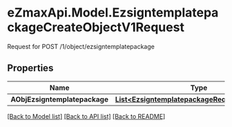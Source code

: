 # eZmaxApi.Model.EzsigntemplatepackageCreateObjectV1Request
Request for POST /1/object/ezsigntemplatepackage

## Properties

Name | Type | Description | Notes
------------ | ------------- | ------------- | -------------
**AObjEzsigntemplatepackage** | [**List&lt;EzsigntemplatepackageRequestCompound&gt;**](EzsigntemplatepackageRequestCompound.md) |  | 

[[Back to Model list]](../README.md#documentation-for-models) [[Back to API list]](../README.md#documentation-for-api-endpoints) [[Back to README]](../README.md)

